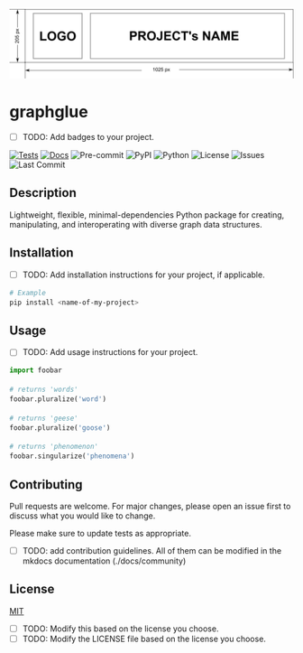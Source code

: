 ![project-banner](./docs/assets/project-banner-readme.png)

# graphglue

- [ ] TODO: Add badges to your project.

[![Tests](https://img.shields.io/github/actions/workflow/status/saezlab/graphglue/test.yml?branch=master)](https://github.com/saezlab/graphglue/actions/workflows/test.yml)
[![Docs](https://img.shields.io/badge/docs-MkDocs-blue)](https://saezlab.github.io/graphglue/)
![Pre-commit](https://img.shields.io/badge/pre--commit-enabled-brightgreen?logo=pre-commit)
![PyPI](https://img.shields.io/pypi/v/graphglue)
![Python](https://img.shields.io/pypi/pyversions/graphglue)
![License](https://img.shields.io/github/license/saezlab/graphglue)
![Issues](https://img.shields.io/github/issues/saezlab/graphglue)
![Last Commit](https://img.shields.io/github/last-commit/saezlab/graphglue)

## Description

Lightweight, flexible, minimal-dependencies Python package for creating, manipulating, and interoperating with diverse graph data structures.

## Installation

- [ ] TODO: Add installation instructions for your project, if applicable.

```bash
# Example
pip install <name-of-my-project>
```

## Usage

- [ ] TODO: Add usage instructions for your project.

```python
import foobar

# returns 'words'
foobar.pluralize('word')

# returns 'geese'
foobar.pluralize('goose')

# returns 'phenomenon'
foobar.singularize('phenomena')
```

## Contributing

Pull requests are welcome. For major changes, please open an issue first
to discuss what you would like to change.

Please make sure to update tests as appropriate.

- [ ] TODO: add contribution guidelines. All of them can be modified in the mkdocs documentation (./docs/community)

## License

[MIT](https://choosealicense.com/licenses/mit/)

- [ ] TODO: Modify this based on the license you choose.
- [ ] TODO: Modify the LICENSE file based on the license you choose.
